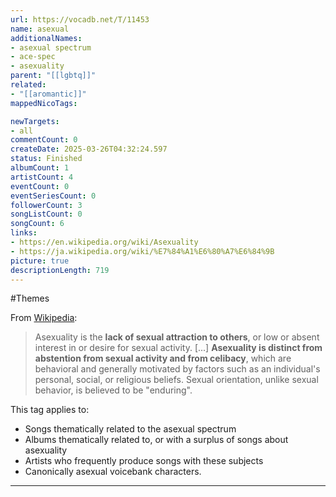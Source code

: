 ```yaml
---
url: https://vocadb.net/T/11453
name: asexual
additionalNames: 
- asexual spectrum
- ace-spec
- asexuality
parent: "[[lgbtq]]"
related:
- "[[aromantic]]"
mappedNicoTags:

newTargets:
- all
commentCount: 0
createDate: 2025-03-26T04:32:24.597
status: Finished
albumCount: 1
artistCount: 4
eventCount: 0
eventSeriesCount: 0
followerCount: 3
songListCount: 0
songCount: 6
links: 
- https://en.wikipedia.org/wiki/Asexuality
- https://ja.wikipedia.org/wiki/%E7%84%A1%E6%80%A7%E6%84%9B
picture: true
descriptionLength: 719
---
```


#Themes

From [Wikipedia](https://en.wikipedia.org/wiki/Asexuality):
>Asexuality is the **lack of sexual attraction to others**, or low or absent interest in or desire for sexual activity. [...] **Asexuality is distinct from abstention from sexual activity and from celibacy**, which are behavioral and generally motivated by factors such as an individual's personal, social, or religious beliefs. Sexual orientation, unlike sexual behavior, is believed to be "enduring".

This tag applies to:

* Songs thematically related to the asexual spectrum
* Albums thematically related to, or with a surplus of songs about asexuality
* Artists who frequently produce songs with these subjects
* Canonically asexual voicebank characters.

---

